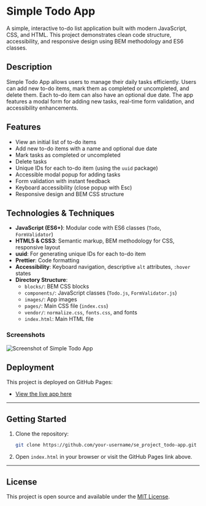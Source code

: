 # Simple Todo App

A simple, interactive to-do list application built with modern JavaScript, CSS, and HTML. This project demonstrates clean code structure, accessibility, and responsive design using BEM methodology and ES6 classes.

## Description

Simple Todo App allows users to manage their daily tasks efficiently. Users can add new to-do items, mark them as completed or uncompleted, and delete them. Each to-do item can also have an optional due date. The app features a modal form for adding new tasks, real-time form validation, and accessibility enhancements.

## Features

- View an initial list of to-do items
- Add new to-do items with a name and optional due date
- Mark tasks as completed or uncompleted
- Delete tasks
- Unique IDs for each to-do item (using the `uuid` package)
- Accessible modal popup for adding tasks
- Form validation with instant feedback
- Keyboard accessibility (close popup with Esc)
- Responsive design and BEM CSS structure

## Technologies & Techniques

- **JavaScript (ES6+)**: Modular code with ES6 classes (`Todo`, `FormValidator`)
- **HTML5 & CSS3**: Semantic markup, BEM methodology for CSS, responsive layout
- **uuid**: For generating unique IDs for each to-do item
- **Prettier**: Code formatting
- **Accessibility**: Keyboard navigation, descriptive `alt` attributes, `:hover` states
- **Directory Structure**:
  - `blocks/`: BEM CSS blocks
  - `components/`: JavaScript classes (`Todo.js`, `FormValidator.js`)
  - `images/`: App images
  - `pages/`: Main CSS file (`index.css`)
  - `vendor/`: `normalize.css`, `fonts.css`, and fonts
  - `index.html`: Main HTML file

### Screenshots

![Screenshot of Simple Todo App](images/todo-app-screenshots/todo-app/)

## Deployment

This project is deployed on GitHub Pages:

- [View the live app here](https://fameoz-1.github.io/se_project_todo-app/)

---

## Getting Started

1. Clone the repository:
   ```sh
   git clone https://github.com/your-username/se_project_todo-app.git
   ```
2. Open `index.html` in your browser or visit the GitHub Pages link above.

---

## License

This project is open source and available under the [MIT License](LICENSE).
